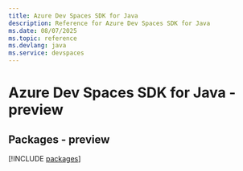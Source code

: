 ```yaml
---
title: Azure Dev Spaces SDK for Java
description: Reference for Azure Dev Spaces SDK for Java
ms.date: 08/07/2025
ms.topic: reference
ms.devlang: java
ms.service: devspaces
---
```

# Azure Dev Spaces SDK for Java - preview
## Packages - preview
[!INCLUDE [packages](dev-spaces-index.md)]